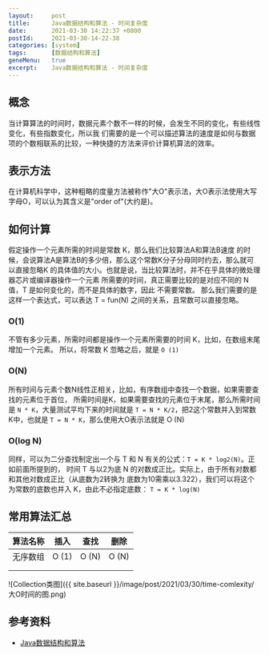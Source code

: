 ```yaml
---
layout:     post
title:      Java数据结构和算法 - 时间复杂度
date:       2021-03-30 14:22:37 +0800
postId:     2021-03-30-14-22-38
categories: [system]
tags:       [数据结构和算法]
geneMenu:   true
excerpt:    Java数据结构和算法 - 时间复杂度
---
```


## 概念

当计算算法的时间时，数据元素个数不一样的时候，会发生不同的变化，有些线性变化，有些指数变化，所以我
们需要的是一个可以描述算法的速度是如何与数据项的个数相联系的比较，一种快捷的方法来评价计算机算法的效率。

## 表示方法
在计算机科学中，这种粗略的度量方法被称作"大O"表示法，大O表示法使用大写字母O，可以认为其含义是"order of"(大约是)。

## 如何计算

假定操作一个元素所需的时间是常数 K，那么我们比较算法A和算法B速度
的时候，会说算法A是算法B的多少倍，那么这个常数K分子分母同时约去，那么就可以直接忽略K
的具体值的大小。也就是说，当比较算法时，并不在乎具体的微处理器芯片或编译器操作一个元素
所需要的时间，真正需要比较的是对应不同的 N 值，T 是如何变化的，而不是具体的数字，因此
不需要常数。
那么我们需要的是这样一个表达式，可以表达 T = fun(N) 之间的关系，且常数可以直接忽略。

### O(1)
不管有多少元素，所需时间都是操作一个元素所需要的时间 K，比如，在数组末尾增加一个元素。
所以，将常数 K 忽略之后，就是 `O (1)`

### O(N)
所有时间与元素个数N线性正相关，比如，有序数组中查找一个数据，如果需要查找的元素位于首位，
所需时间是K，如果需要查找的元素位于末尾，那么所需时间是 `N * K`，大量测试平均下来的时间就是
`T = N * K/2`，把2这个常数并入到常数K中，也就是 `T = N * K`，那么使用大O表示法就是 O (N)

### O(log N)
同样，可以为二分查找制定出一个与 T 和 N 有关的公式：`T = K * log2(N)`。正如前面所提到的，
时间 T 与以2为底 N 的对数成正比。实际上，由于所有对数都和其他对数成正比（从底数为2转换为
底数为10需乘以3.322），我们可以将这个为常数的底数也并入 K，由此不必指定底数：
`T = K * log(N)`


## 常用算法汇总

| 算法名称 | 插入  | 查找  | 删除 |
| -------- | ----- | ----- | ---- |
| 无序数组  | O (1) | O (N) | O (N) |
|          |       |       |      |
|          |       |       |      |


![Collection类图]({{ site.baseurl }}/image/post/2021/03/30/time-comlexity/大O时间的图.png)


## 参考资料

* [Java数据结构和算法](https://book.douban.com/subject/1144007/)